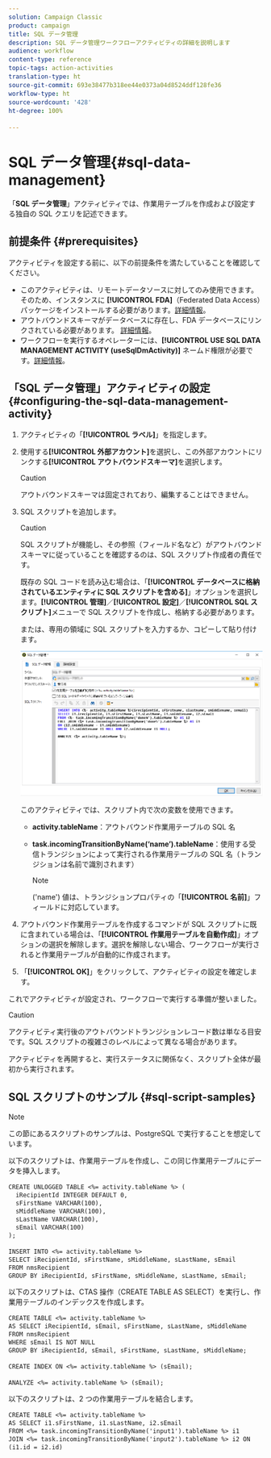 ```yaml
---
solution: Campaign Classic
product: campaign
title: SQL データ管理
description: SQL データ管理ワークフローアクティビティの詳細を説明します
audience: workflow
content-type: reference
topic-tags: action-activities
translation-type: ht
source-git-commit: 693e38477b318ee44e0373a04d8524ddf128fe36
workflow-type: ht
source-wordcount: '428'
ht-degree: 100%

---
```



# SQL データ管理{#sql-data-management}

「**SQL データ管理**」アクティビティでは、作業用テーブルを作成および設定する独自の SQL クエリを記述できます。

## 前提条件 {#prerequisites}

アクティビティを設定する前に、以下の前提条件を満たしていることを確認してください。

* このアクティビティは、リモートデータソースに対してのみ使用できます。そのため、インスタンスに **[!UICONTROL FDA]**（Federated Data Access）パッケージをインストールする必要があります。[詳細情報](../../installation/using/about-fda.md)。
* アウトバウンドスキーマがデータベースに存在し、FDA データベースにリンクされている必要があります。 [詳細情報](../../configuration/using/about-schema-reference.md)。
* ワークフローを実行するオペレーターには、**[!UICONTROL USE SQL DATA MANAGEMENT ACTIVITY (useSqlDmActivity)]** ネームド権限が必要です。[詳細情報](../../platform/using/access-management-named-rights.md)。

## 「SQL データ管理」アクティビティの設定{#configuring-the-sql-data-management-activity}

1. アクティビティの「**[!UICONTROL ラベル]**」を指定します。
1. 使用する&#x200B;**[!UICONTROL 外部アカウント]**&#x200B;を選択し、この外部アカウントにリンクする&#x200B;**[!UICONTROL アウトバウンドスキーマ]**&#x200B;を選択します。

   >[!CAUTION]
   >
   >アウトバウンドスキーマは固定されており、編集することはできません。

1. SQL スクリプトを追加します。

   >[!CAUTION]
   >
   >SQL スクリプトが機能し、その参照（フィールド名など）がアウトバウンドスキーマに従っていることを確認するのは、SQL スクリプト作成者の責任です。

   既存の SQL コードを読み込む場合は、「**[!UICONTROL データベースに格納されているエンティティに SQL スクリプトを含める]**」オプションを選択します。**[!UICONTROL 管理]**／**[!UICONTROL 設定]**／**[!UICONTROL SQL スクリプト]**&#x200B;メニューで SQL スクリプトを作成し、格納する必要があります。

   または、専用の領域に SQL スクリプトを入力するか、コピーして貼り付けます。

   ![](assets/sql_datamanagement.png)

   このアクティビティでは、スクリプト内で次の変数を使用できます。

   * **activity.tableName**：アウトバウンド作業用テーブルの SQL 名
   * **task.incomingTransitionByName(‘name’).tableName**：使用する受信トランジションによって実行される作業用テーブルの SQL 名（トランジションは名前で識別されます）

      >[!NOTE]
      >
      >(&#39;name&#39;) 値は、トランジションプロパティの「**[!UICONTROL 名前]**」フィールドに対応しています。

1. アウトバウンド作業用テーブルを作成するコマンドが SQL スクリプトに既に含まれている場合は、「**[!UICONTROL 作業用テーブルを自動作成]**」オプションの選択を解除します。選択を解除しない場合、ワークフローが実行されると作業用テーブルが自動的に作成されます。
1. 「**[!UICONTROL OK]**」をクリックして、アクティビティの設定を確定します。

これでアクティビティが設定され、ワークフローで実行する準備が整いました。

>[!CAUTION]
>
>アクティビティ実行後のアウトバウンドトランジションレコード数は単なる目安です。SQL スクリプトの複雑さのレベルによって異なる場合があります。
>  
>アクティビティを再開すると、実行ステータスに関係なく、スクリプト全体が最初から実行されます。

## SQL スクリプトのサンプル {#sql-script-samples}

>[!NOTE]
>
>この節にあるスクリプトのサンプルは、PostgreSQL で実行することを想定しています。

以下のスクリプトは、作業用テーブルを作成し、この同じ作業用テーブルにデータを挿入します。

```
CREATE UNLOGGED TABLE <%= activity.tableName %> (
  iRecipientId INTEGER DEFAULT 0,
  sFirstName VARCHAR(100),
  sMiddleName VARCHAR(100),
  sLastName VARCHAR(100),
  sEmail VARCHAR(100)
);

INSERT INTO <%= activity.tableName %>
SELECT iRecipientId, sFirstName, sMiddleName, sLastName, sEmail
FROM nmsRecipient
GROUP BY iRecipientId, sFirstName, sMiddleName, sLastName, sEmail;
```

以下のスクリプトは、CTAS 操作（CREATE TABLE AS SELECT）を実行し、作業用テーブルのインデックスを作成します。

```
CREATE TABLE <%= activity.tableName %>
AS SELECT iRecipientId, sEmail, sFirstName, sLastName, sMiddleName
FROM nmsRecipient
WHERE sEmail IS NOT NULL
GROUP BY iRecipientId, sEmail, sFirstName, sLastName, sMiddleName;

CREATE INDEX ON <%= activity.tableName %> (sEmail);

ANALYZE <%= activity.tableName %> (sEmail);
```

以下のスクリプトは、2 つの作業用テーブルを結合します。

```
CREATE TABLE <%= activity.tableName %>
AS SELECT i1.sFirstName, i1.sLastName, i2.sEmail
FROM <%= task.incomingTransitionByName('input1').tableName %> i1
JOIN <%= task.incomingTransitionByName('input2').tableName %> i2 ON (i1.id = i2.id)
```

